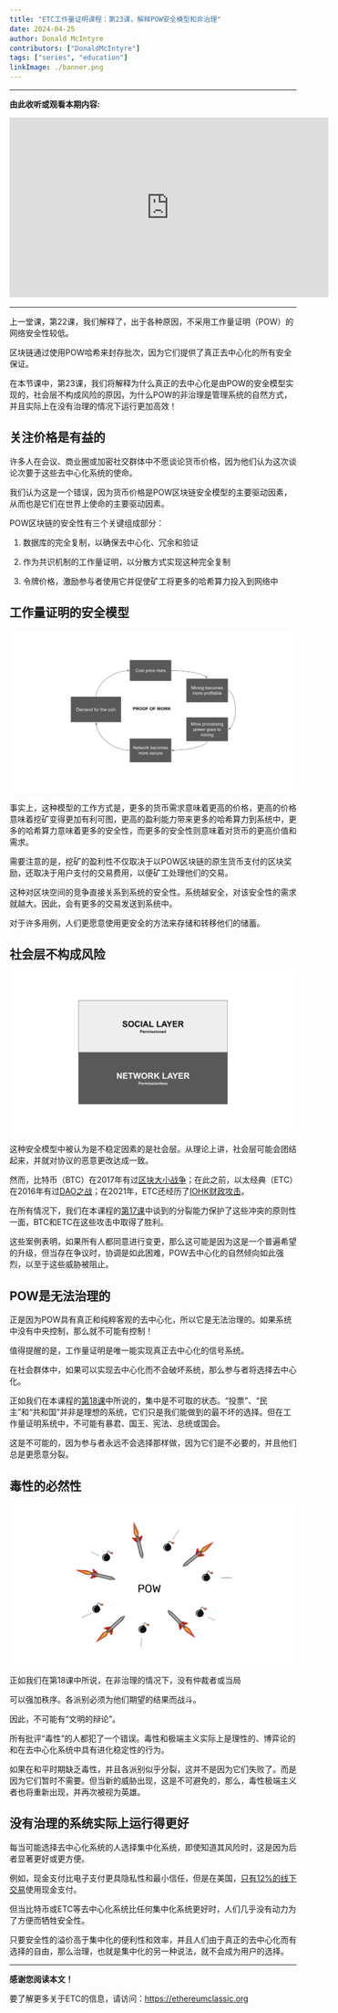 ```yaml
---
title: "ETC工作量证明课程：第23课，解释POW安全模型和非治理"
date: 2024-04-25
author: Donald McIntyre
contributors: ["DonaldMcIntyre"]
tags: ["series", "education"]
linkImage: ./banner.png
---
```


---
**由此收听或观看本期内容:**

<iframe width="560" height="315" src="https://www.youtube.com/embed/il2VjzynBVQ" title="YouTube video player" frameborder="0" allow="accelerometer; autoplay; clipboard-write; encrypted-media; gyroscope; picture-in-picture; web-share" allowfullscreen></iframe>

---

上一堂课，第22课，我们解释了，出于各种原因，不采用工作量证明（POW）的网络安全性较低。

区块链通过使用POW哈希来封存批次，因为它们提供了真正去中心化的所有安全保证。

在本节课中，第23课，我们将解释为什么真正的去中心化是由POW的安全模型实现的，社会层不构成风险的原因，为什么POW的非治理是管理系统的自然方式，并且实际上在没有治理的情况下运行更加高效！

## 关注价格是有益的

许多人在会议、商业圈或加密社交群体中不愿谈论货币价格，因为他们认为这次谈论次要于这些去中心化系统的使命。

我们认为这是一个错误，因为货币价格是POW区块链安全模型的主要驱动因素，从而也是它们在世界上使命的主要驱动因素。

POW区块链的安全性有三个关键组成部分：

1. 数据库的完全复制，以确保去中心化、冗余和验证

2. 作为共识机制的工作量证明，以分散方式实现这种完全复制

3. 令牌价格，激励参与者使用它并促使矿工将更多的哈希算力投入到网络中

## 工作量证明的安全模型

![](./1.png)

事实上，这种模型的工作方式是，更多的货币需求意味着更高的价格，更高的价格意味着挖矿变得更加有利可图，更高的盈利能力带来更多的哈希算力到系统中，更多的哈希算力意味着更多的安全性，而更多的安全性则意味着对货币的更高价值和需求。

需要注意的是，挖矿的盈利性不仅取决于以POW区块链的原生货币支付的区块奖励，还取决于用户支付的交易费用，以便矿工处理他们的交易。

这种对区块空间的竞争直接关系到系统的安全性。系统越安全，对该安全性的需求就越大。因此，会有更多的交易发送到系统中。

对于许多用例，人们更愿意使用更安全的方法来存储和转移他们的储蓄。

## 社会层不构成风险

![](./2.png)

这种安全模型中被认为是不稳定因素的是社会层。从理论上讲，社会层可能会团结起来，并就对协议的恶意更改达成一致。

然而，比特币（BTC）在2017年有过[区块大小战争](https://www.bitstamp.net/learn/crypto-101/what-was-the-blocksize-war/)；在此之前，以太经典（ETC）在2016年有过[DAO之战](https://ethereumclassic.org/blog/2023-01-26-ethereum-classic-course-6-ethereum-classic-is-the-original-chain)；在2021年，ETC还经历了[IOHK财政攻击](https://etherplan.com/2021/06/01/ethereum-classic-treasury-response-to-charles-hoskinson/15909/)。

在所有情况下，我们在本课程的[第17课](https://ethereumclassic.org/blog/2024-03-07-etc-proof-of-work-course-17-pow-has-division-of-power-pos-does-not)中谈到的分裂能力保护了这些冲突的原则性一面，BTC和ETC在这些攻击中取得了胜利。

这些案例表明，如果所有人都同意进行变更，那么这可能是因为这是一个普遍希望的升级，但当存在争议时，协调是如此困难，POW去中心化的自然倾向如此强烈，以至于这些威胁被阻止。

## POW是无法治理的

正是因为POW具有真正和纯粹客观的去中心化，所以它是无法治理的。如果系统中没有中央控制，那么就不可能有控制！

值得提醒的是，工作量证明是唯一能实现真正去中心化的信号系统。

在社会群体中，如果可以实现去中心化而不会破坏系统，那么参与者将选择去中心化。

正如我们在本课程的[第18课](https://ethereumclassic.org/blog/2024-03-14-etc-proof-of-work-course-18-pow-blockchains-will-always-be-under-constant-social-attack)中所说的，集中是不可取的状态。“投票”、“民主”和“共和国”并非是理想的系统，它们只是我们能做到的最不坏的选择。但在工作量证明系统中，不可能有暴君、国王、宪法、总统或国会。

这是不可能的，因为参与者永远不会选择那样做，因为它们是不必要的，并且他们总是更愿意分裂。

## 毒性的必然性

![](./3.png)

正如我们在第18课中所说，在非治理的情况下，没有仲裁者或当局

可以强加秩序。各派别必须为他们期望的结果而战斗。

因此，不可能有“文明的辩论”。

所有批评“毒性”的人都犯了一个错误。毒性和极端主义实际上是理性的、博弈论的和在去中心化系统中具有进化稳定性的行为。

如果在和平时期缺乏毒性，并且各派别似乎分裂，这并不是因为它们失败了。而是因为它们暂时不需要。但当新的威胁出现，这是不可避免的，那么，毒性极端主义者也将重新出现，并再次被视为英雄。

## 没有治理的系统实际上运行得更好

每当可能选择去中心化系统的人选择集中化系统，即使知道其风险时，这是因为后者显著更好或更方便。

例如，现金支付比电子支付更具隐私性和最小信任，但是在美国，[只有12%的线下交易](https://capitaloneshopping.com/research/cash-vs-credit-card-spending-statistics/)使用现金支付。

但当比特币或ETC等去中心化系统比任何集中化系统更好时，人们几乎没有动力为了方便而牺牲安全性。

只要安全性的溢价高于集中化的便利性和效率，并且人们由于真正的去中心化而有选择的自由，那么治理，也就是集中化的另一种说法，就不会成为用户的选择。

---

**感谢您阅读本文！**

要了解更多关于ETC的信息，请访问：https://ethereumclassic.org

